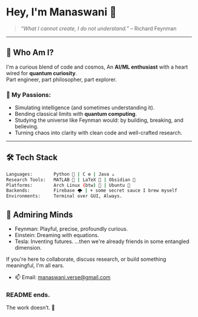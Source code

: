 # Hey, I'm Manaswani 👋

> _“What I cannot create, I do not understand.”_ – Richard Feynman  

---



## 🧠 Who Am I?

I'm a curious blend of code and cosmos,
An **AI/ML enthusiast** with a heart wired for **quantum curiosity**.  
Part engineer, part philosopher, part explorer.

### 🧬 My Passions:
- Simulating intelligence (and sometimes understanding it).
- Bending classical limits with **quantum computing**.
- Studying the universe like Feynman would: by building, breaking, and believing.
- Turning chaos into clarity with clean code and well-crafted research.

---

## 🛠️ Tech Stack

```bash
Languages:        Python 🐍 | C ⚙️ | Java ☕
Research Tools:   MATLAB 🔬 | LaTeX 📄 | Obsidian 🧠
Platforms:        Arch Linux (btw) 🧊 | Ubuntu 🐧
Backends:         Firebase 🌩️ | + some secret sauce I brew myself
Environments:     Terminal over GUI, Always.
```

## 🧲 Admiring Minds
- Feynman: Playful, precise, profoundly curious.
- Einstein: Dreaming with equations.
- Tesla: Inventing futures.
…then we're already friends in some entangled dimension.


If you're here to collaborate, discuss research, or build something meaningful, I'm all ears.
- 📫 Email: manaswani.verse@gmail.com

### README ends.  
The work doesn’t. 🐧

